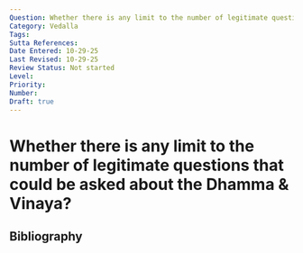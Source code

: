 ```yaml
---
Question: Whether there is any limit to the number of legitimate questions that could be asked about the Dhamma & Vinaya?
Category: Vedalla
Tags: 
Sutta References: 
Date Entered: 10-29-25
Last Revised: 10-29-25
Review Status: Not started
Level: 
Priority: 
Number: 
Draft: true
---
```


# Whether there is any limit to the number of legitimate questions that could be asked about the Dhamma & Vinaya?

## Bibliography

<!-- 

Notes:



-->
